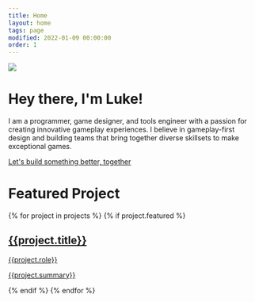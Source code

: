 ```yaml
---
title: Home
layout: home
tags: page
modified: 2022-01-09 00:00:00
order: 1
---
```

<div class="">
  <div class=""><img class="rounded-2xl border border-gray-400 border-2 mb-12" src="/images/rooseveltcover.jpg"></div>
  <h1 class="title mb-12 text-center sm:text-left">
    Hey there, I'm Luke!
  </h1>
  <div class="text-xl md:text-2xl">
    <p class="mb-8">
      I am a programmer, game designer, and tools engineer with a passion for creating innovative gameplay experiences. I believe in gameplay-first design and building teams that bring together diverse skillsets to make exceptional games.
    </p>
    <a href="mailto:hey@roosevelt.games" class="highlight underline">Let's build something better, together</a>
  </div>

  <h1 class="title text-center sm:text-left">Featured Project</h1>
  {% for project in projects %}
  {% if project.featured %}
  <a href="/projects/{{project.title | slugify}}">
    <div class="p-4 hover:bg-stone-100 rounded-xl">
      <div class="bg-slate-50 rounded-2xl border border-gray-400 border-2 grid grid-cols-1 grid-rows-2 md:grid-rows-1 md:grid-cols-2 overflow-hidden">
        <div class="bg-no-repeat bg-center bg-cover" style="background-image: url('/images/{{project.image}}');">
        </div>
        <div class="bg-amber-400">
          <div class="m-3 md:m-8 testspace">
            <h2 class="text-4xl font-bold text-slate-800 text-center">{{project.title}}</h2>
            <p class="highlight font-bold text-center text-2xl md:mb-8">{{project.role}}</p>
            <p class="text-slate-800">{{project.summary}}</p>
          </div>
        </div>
      </div>
    </div>
  </a>
  {% endif %}
  {% endfor %}
</div>
